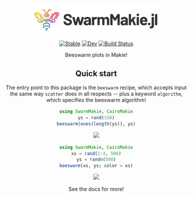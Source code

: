 <div align="center">
    <picture>
      <source media="(prefers-color-scheme: dark)" 
        srcset="/docs/src/assets/logo_with_text_dark.svg" >
      <img alt="Makie.jl logo" 
        src="/docs/src/assets/logo_with_text.svg" width="350">
    </picture>
</div>

<div align="center">

[![Stable](https://img.shields.io/badge/docs-stable-blue.svg)](https://MakieOrg.github.io/SwarmMakie.jl/stable/)
[![Dev](https://img.shields.io/badge/docs-dev-blue.svg)](https://MakieOrg.github.io/SwarmMakie.jl/dev/)
[![Build Status](https://github.com/MakieOrg/SwarmMakie.jl/actions/workflows/CI.yml/badge.svg?branch=main)](https://github.com/MakieOrg/SwarmMakie.jl/actions/workflows/CI.yml?query=branch%3Amain)

Beeswarm plots in Makie!

## Quick start

The entry point to this package is the `beeswarm` recipe, which accepts input the same way `scatter` does in all respects -- plus a keyword `algorithm`, which specifies the beeswarm algorithm!

```julia
using SwarmMakie, CairoMakie
ys = rand(150)
beeswarm(ones(length(ys)), ys)
```
<img src="https://github.com/MakieOrg/SwarmMakie.jl/assets/32143268/5b422b52-0017-4bd2-8c61-22ad195266b1" width=600/>

```julia
using SwarmMakie, CairoMakie
xs = rand(1:4, 500)
ys = randn(500)
beeswarm(xs, ys; color = xs)
```
<img src="https://github.com/MakieOrg/SwarmMakie.jl/assets/32143268/861f36f9-d431-41a3-8823-6d96edac0017" width=600/>

See the docs for more!
